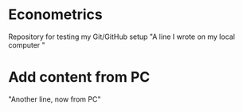 # Econometrics
Repository for testing my Git/GitHub setup
"A line I wrote on my local computer  " 

# Add content from PC
"Another line, now from PC"